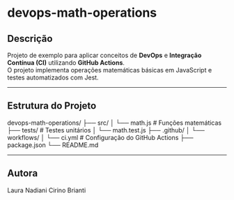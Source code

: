 # devops-math-operations

## Descrição
Projeto de exemplo para aplicar conceitos de **DevOps** e **Integração Contínua (CI)** utilizando **GitHub Actions**.  
O projeto implementa operações matemáticas básicas em JavaScript e testes automatizados com Jest.

---

## Estrutura do Projeto
devops-math-operations/
├── src/
│ └── math.js # Funções matemáticas
├── tests/ # Testes unitários
│ └── math.test.js
├── .github/
│ └── workflows/
│ └── ci.yml # Configuração do GitHub Actions
├── package.json
└── README.md


---

## Autora
Laura Nadiani Cirino Brianti
